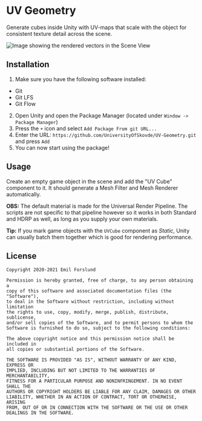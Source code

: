 # UV Geometry
Generate cubes inside Unity with UV-maps that scale with the object for 
consistent texture detail across the scene.

![Image showing the rendered vectors in the Scene View](https://media.githubusercontent.com/media/UniversityOfSkovde/UV-Geometry/main/Documentation~/uv-cubes.gif)

## Installation
1. Make sure you have the following software installed:
* Git
* Git LFS
* Git Flow
2. Open Unity and open the Package Manager (located under `Window -> Package Manager`)
3. Press the `+` icon and select `Add Package From git URL...`
4. Enter the URL: `https://github.com/UniversityOfSkovde/UV-Geometry.git` and press `Add`
5. You can now start using the package!

## Usage
Create an empty game object in the scene and add the "UV Cube" component to it. It should generate a Mesh Filter and Mesh Renderer automatically.

**OBS:** The default material is made for the Universal Render Pipeline. The scripts are not specific to that pipeline however so it works in both Standard and HDRP as well, as long as you supply your own materials.

**Tip:** If you mark game objects with the `UVCube` component as *Static*, Unity can usually batch them together which is good for rendering performance.

## License
```
Copyright 2020-2021 Emil Forslund

Permission is hereby granted, free of charge, to any person obtaining a 
copy of this software and associated documentation files (the "Software"), 
to deal in the Software without restriction, including without limitation 
the rights to use, copy, modify, merge, publish, distribute, sublicense, 
and/or sell copies of the Software, and to permit persons to whom the 
Software is furnished to do so, subject to the following conditions:

The above copyright notice and this permission notice shall be included in 
all copies or substantial portions of the Software.

THE SOFTWARE IS PROVIDED "AS IS", WITHOUT WARRANTY OF ANY KIND, EXPRESS OR 
IMPLIED, INCLUDING BUT NOT LIMITED TO THE WARRANTIES OF MERCHANTABILITY, 
FITNESS FOR A PARTICULAR PURPOSE AND NONINFRINGEMENT. IN NO EVENT SHALL THE
AUTHORS OR COPYRIGHT HOLDERS BE LIABLE FOR ANY CLAIM, DAMAGES OR OTHER 
LIABILITY, WHETHER IN AN ACTION OF CONTRACT, TORT OR OTHERWISE, ARISING 
FROM, OUT OF OR IN CONNECTION WITH THE SOFTWARE OR THE USE OR OTHER 
DEALINGS IN THE SOFTWARE.
```
